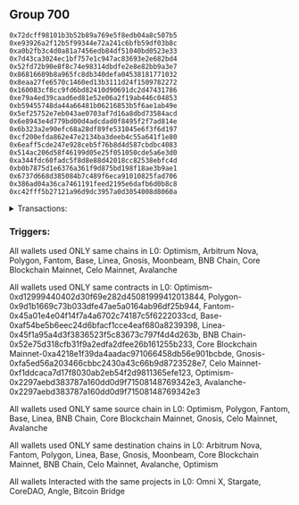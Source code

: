 ## Group 700

```0xa7640e316957f59262d56bde30152332530a0f35
0x72dcff98101b3b52b89a769e5f8edb04a8c507b5
0xe93926a2f12b5f99344e72a241c6bfb59df03b8c
0xa0b2fb3c4d0a81a7456edb84df51040bd0523e33
0x7d43ca3024ec1bf757e1c947ac83693e2e682bd4
0x52fd72b90e8f8c74e98314dbdfe2e8e82bb9a3e7
0x86816609b8a965fc8db340defa04538181771032
0x8eaa27fe6570c1460ed13b3111d24f1509782272
0x160083cf8cc9fd6bd82410d90691dc2d47431786
0xe79a4ed39caad6ed81e52e06a2f19ab446c04853
0xb59455748da44a66481b06216853b5f6ae1ab49e
0x5ef25752e7eb043ae0703af7d16a8dbd73584acd
0x6e8943e4d779bd00d4adcdad0f8495f2f7ad814e
0x6b323a2e90efc68a28df89fe531045e6f3f6d197
0xcf200efda862e47e2134ba3deeb4c55a641f1e80
0x6eaff5cde247e928ceb5f76b8d4d587cbdbc4083
0x514ac206d58f46199d05e25f051050cde5a6e3d0
0xa344fdc60fadc5f8d8e88d42018cc82538ebfc4d
0xb0b7875d1e6376a361f9d875bd198f18ae3b9ae1
0x6737d668d385084b7c489f6eca91010825fad706
0x386ad04a36ca7461191feed2195e6dafb6d0b8c8
0xc42fff5b27121a96d9dc3957a0d3054008d8060a
```
<details>
<summary>Transactions:</summary>

Hashes: 

Wallet: 0xa7640e316957f59262d56bde30152332530a0f35

       Hash: 0xbade8536ddfb8b2ae63f7603fd0668fcc0246b0a547a77c499f6bb511f647b0e
         - source chain: Optimism
         - destination chain: Arbitrum Nova
         - project: Omni X
         - contract: 0xd12999440402d30f69e282d45081999412013844
       Hash: 0x0120b7a554de48de8cb976e94c697883566435b323a340242152c5b088f9ca04
         - source chain: Polygon
         - destination chain: Fantom
         - project: Stargate
         - contract: 0x9d1b1669c73b033dfe47ae5a0164ab96df25b944
         - value USD: 1045.053039407
       Hash: 0x44994b0c7665107812b75b45eeb4f9b604755e07f23092f944396b4c1efea025
         - source chain: Fantom
         - destination chain: Polygon
         - project: Stargate
         - contract: 0x45a01e4e04f14f7a4a6702c74187c5f6222033cd
         - value USD: 1044.635180807
       Hash: 0xa1c61e2437120beebc563b094519856003948fc6223e75f0a094043e3bf7003f
         - source chain: Base
         - destination chain: Linea
         - project: Stargate
         - contract: 0xaf54be5b6eec24d6bfacf1cce4eaf680a8239398
         - value USD: 1189.835453152
       Hash: 0xc4a9116fa54186731a96b997064960d1e5f1705fc133400b04b975347e6d61b1
         - source chain: Linea
         - destination chain: Base
         - project: Stargate
         - contract: 0x45f1a95a4d3f3836523f5c83673c797f4d4d263b
         - value USD: 1187.862260029
       Hash: 0x4b9e1ec92716f9ccf2ab436e65ab375ccdcdecc996c5a2209e9df63135957481
         - source chain: Optimism
         - destination chain: Gnosis
         - project: Omni X
         - contract: 0xd12999440402d30f69e282d45081999412013844
       Hash: 0x0747dc3a4e4636029668382b5c6e6c2ca4cd2d64e31a5d4fd0d1a155c7aef138
         - source chain: Optimism
         - destination chain: Moonbeam
         - project: Omni X
         - contract: 0xd12999440402d30f69e282d45081999412013844
       Hash: 0xb95ed8cfaa95405402f90bb9a1ba7ce9840af3887952ae7b443d44ffa12a88c1
         - source chain: Optimism
         - destination chain: Arbitrum Nova
         - project: Omni X
         - contract: 0xd12999440402d30f69e282d45081999412013844
       Hash: 0x4e9faa87b7ecc9bd4039cb911ec56f2fd2870d0b5fb8614cd49543f40d849e9c
         - source chain: BNB Chain
         - destination chain: Core Blockchain Mainnet
         - project: CoreDAO
         - contract: 0x52e75d318cfb31f9a2edfa2dfee26b161255b233
       Hash: 0xc461b416355d9ddf642fe77b463e78d7d2f926b924abbe4c8cfb86fea5411c51
         - source chain: Core Blockchain Mainnet
         - destination chain: BNB Chain
         - project: CoreDAO
         - contract: 0xa4218e1f39da4aadac971066458db56e901bcbde
       Hash: 0x66818e8c80322b971c836141522996ae38717ddfbddbe4021ec2ebf2ae267c50
         - source chain: Gnosis
         - destination chain: Celo Mainnet
         - project: Angle
         - contract: 0xfa5ed56a203466cbbc2430a43c66b9d8723528e7
       Hash: 0xf24cf5b753cffc2be125df55bd2723616d41cf9640d567ae005249f315e42cbf
         - source chain: Celo Mainnet
         - destination chain: Gnosis
         - project: Angle
         - contract: 0xf1ddcaca7d17f8030ab2eb54f2d9811365efe123
       Hash: 0x123b3398c4ce4af8c7a552ebe869cd04fb484809f75842251fcafb790548f640
         - source chain: Optimism
         - destination chain: Avalanche
         - project: Bitcoin Bridge
         - contract: 0x2297aebd383787a160dd0d9f71508148769342e3
       Hash: 0xea55af355c82719e221458a5b46a8d1287d2dc58d633d91cb52deae1f7b93113
         - source chain: Avalanche
         - destination chain: Optimism
         - project: Bitcoin Bridge
         - contract: 0x2297aebd383787a160dd0d9f71508148769342e3
Wallet: 0x72dcff98101b3b52b89a769e5f8edb04a8c507b5

       Hash:0xce3f1c58c78822b7e6d0a5bb35734abc35622e3284e9bfd98021c4a6d89cc9fd
         - source chain: Optimism
         - destination chain: Arbitrum Nova
         - project: Omni X
         - contract: 0xd12999440402d30f69e282d45081999412013844
       Hash:0xa16ce30e42ae999efa769f4e2c7cef198059739ab8c5db5129ba0cc54ffeafec
         - source chain: Polygon
         - destination chain: Fantom
         - project: Stargate
         - contract: 0x9d1b1669c73b033dfe47ae5a0164ab96df25b944
         - value USD: 1047.921034525
       Hash:0xcd4dafc449479053118df31a709c4d7758f7e9e2a73f53b3ab9ec5a4cc5d6e60
         - source chain: Fantom
         - destination chain: Polygon
         - project: Stargate
         - contract: 0x45a01e4e04f14f7a4a6702c74187c5f6222033cd
         - value USD: 1047.503455925
       Hash:0x96b0498366a143b6dcbe2f1d4907ce580471d0dd604064504016d492bb7c782a
         - source chain: Base
         - destination chain: Linea
         - project: Stargate
         - contract: 0xaf54be5b6eec24d6bfacf1cce4eaf680a8239398
         - value USD: 1185.560201386
       Hash:0x1a67eb06c068f879fc8a5d24cee69a7f7554b2a72570acbd3c2d41056e566726
         - source chain: Linea
         - destination chain: Base
         - project: Stargate
         - contract: 0x45f1a95a4d3f3836523f5c83673c797f4d4d263b
         - value USD: 1182.271546181
       Hash:0xf84d632413e09529464743a1fd2f0fefa619bce7df3c57cd1bbf3aa3fa41439a
         - source chain: Optimism
         - destination chain: Gnosis
         - project: Omni X
         - contract: 0xd12999440402d30f69e282d45081999412013844
       Hash:0x7c26ccc9f6ee0e8926cbad8092f8e98f1e2c227fab6150a9af602baf15959aa2
         - source chain: Optimism
         - destination chain: Moonbeam
         - project: Omni X
         - contract: 0xd12999440402d30f69e282d45081999412013844
       Hash:0x36f71509e29ed7459d0601993395ceaf6f6e32e5cffa18e6516aa874fe1feeb2
         - source chain: Optimism
         - destination chain: Arbitrum Nova
         - project: Omni X
         - contract: 0xd12999440402d30f69e282d45081999412013844
       Hash:0x0e8af828df51f50f9a372f0f5f4a5fb3eefc421b877b7be38ce929b02db54b2a
         - source chain: BNB Chain
         - destination chain: Core Blockchain Mainnet
         - project: CoreDAO
         - contract: 0x52e75d318cfb31f9a2edfa2dfee26b161255b233
       Hash:0x15f12f207bee85f3c4499f8888d14996df9f017f6660038f6695ec58558d3291
         - source chain: Core Blockchain Mainnet
         - destination chain: BNB Chain
         - project: CoreDAO
         - contract: 0xa4218e1f39da4aadac971066458db56e901bcbde
       Hash:0xf4a9f200f214ba46a9999170188668cbcf5be4b3aa59beda1fbc8efb809df8f8
         - source chain: Gnosis
         - destination chain: Celo Mainnet
         - project: Angle
         - contract: 0xfa5ed56a203466cbbc2430a43c66b9d8723528e7
       Hash:0x991d29c1de85ef1eea63f4eaea7f9bc8ae83e205f3134b8d3a1556e71dde80df
         - source chain: Celo Mainnet
         - destination chain: Gnosis
         - project: Angle
         - contract: 0xf1ddcaca7d17f8030ab2eb54f2d9811365efe123
       Hash:0x33914f145d44b280df07227d1b0b228b71e54980c9d7883e7f60d23785470dc5
         - source chain: Avalanche
         - destination chain: Optimism
         - project: Bitcoin Bridge
         - contract: 0x2297aebd383787a160dd0d9f71508148769342e3
       Hash:0x8977c45c681a78762f202db627dcd568a0c96bc623920ab390dbe03340e3f2fb
         - source chain: Optimism
         - destination chain: Avalanche
         - project: Bitcoin Bridge
         - contract: 0x2297aebd383787a160dd0d9f71508148769342e3
Wallet: 0xe93926a2f12b5f99344e72a241c6bfb59df03b8c

       Hash:0x310a891351c67afbddf804f263d8951f8a3c2ca183ad8016f49a80588c96dd24
         - source chain: Optimism
         - destination chain: Arbitrum Nova
         - project: Omni X
         - contract: 0xd12999440402d30f69e282d45081999412013844
       Hash:0xa134498b0edbf829573891dca8b56f73ab7d64df7ee908f665d4b2975b441b79
         - source chain: Polygon
         - destination chain: Fantom
         - project: Stargate
         - contract: 0x9d1b1669c73b033dfe47ae5a0164ab96df25b944
         - value USD: 1042.433519646
       Hash:0x81c92ffed67252eb101445417af0ad379152c4731fd7ab31c32f783d0454a3c7
         - source chain: Fantom
         - destination chain: Polygon
         - project: Stargate
         - contract: 0x45a01e4e04f14f7a4a6702c74187c5f6222033cd
         - value USD: 1041.39108715
       Hash:0xc1f8f0aee3170683253916b94efbbe3e0de10bbce3d5f6a4699cca77ed12ad43
         - source chain: Base
         - destination chain: Linea
         - project: Stargate
         - contract: 0xaf54be5b6eec24d6bfacf1cce4eaf680a8239398
         - value USD: 1183.915873783
       Hash:0x6b280c8cabdaca8bb234e5d632b6bc14330c12dd8aeed8393d2e58208f3818be
         - source chain: Linea
         - destination chain: Base
         - project: Stargate
         - contract: 0x45f1a95a4d3f3836523f5c83673c797f4d4d263b
         - value USD: 1180.627218578
       Hash:0x9f0a10998cd8575880f6812d848e21d58dc95a95e005a4df1a881d4478b538d1
         - source chain: Optimism
         - destination chain: Gnosis
         - project: Omni X
         - contract: 0xd12999440402d30f69e282d45081999412013844
       Hash:0xd26f3dba0170c84d21eefb02a75c0144ceaa864afdc9f5421957120a9319d40a
         - source chain: Optimism
         - destination chain: Moonbeam
         - project: Omni X
         - contract: 0xd12999440402d30f69e282d45081999412013844
       Hash:0x9e2b2d79ceeed45b63e852a4c84da305efd09c1e5c3510768a57eed2cc147f17
         - source chain: Optimism
         - destination chain: Arbitrum Nova
         - project: Omni X
         - contract: 0xd12999440402d30f69e282d45081999412013844
       Hash:0xc31bf11a01bef0a99a1d32fca6d5a315b74b7efd68db9b546ca814e251d9c304
         - source chain: BNB Chain
         - destination chain: Core Blockchain Mainnet
         - project: CoreDAO
         - contract: 0x52e75d318cfb31f9a2edfa2dfee26b161255b233
       Hash:0x312555180a4d30f88de4dfd278dca0f9e889a3b116cefd18f97dc59018a673de
         - source chain: Core Blockchain Mainnet
         - destination chain: BNB Chain
         - project: CoreDAO
         - contract: 0xa4218e1f39da4aadac971066458db56e901bcbde
       Hash:0xb32a43c359d121aa841d543f7f1517fe86c645ed6be232bdc46b63e030f40f41
         - source chain: Gnosis
         - destination chain: Celo Mainnet
         - project: Angle
         - contract: 0xfa5ed56a203466cbbc2430a43c66b9d8723528e7
       Hash:0xd8dc95a41fc2816e546dfa119fbe72f9d7fc7f790ac3eb3f577f7072833350ea
         - source chain: Celo Mainnet
         - destination chain: Gnosis
         - project: Angle
         - contract: 0xf1ddcaca7d17f8030ab2eb54f2d9811365efe123
       Hash:0xa10765dc7be9d00bca9ef008e63773a86516075060894008e8f6e6f7adb9b41a
         - source chain: Optimism
         - destination chain: Avalanche
         - project: Bitcoin Bridge
         - contract: 0x2297aebd383787a160dd0d9f71508148769342e3
       Hash:0x388099ee4dd3b936bfee592b39ee79f7d3f8bd97fc31a23fdc2b46885ecfaed5
         - source chain: Avalanche
         - destination chain: Optimism
         - project: Bitcoin Bridge
         - contract: 0x2297aebd383787a160dd0d9f71508148769342e3
Wallet: 0xa0b2fb3c4d0a81a7456edb84df51040bd0523e33

       Hash:0x132cc1382567670f6384c9aa4e3f2ba8aa0d50b68e9861f5e4e0cd64fc93a14f
         - source chain: Optimism
         - destination chain: Arbitrum Nova
         - project: Omni X
         - contract: 0xd12999440402d30f69e282d45081999412013844
       Hash:0x2b30c0cfee44fe1fe2c41112ee0768aa93d179df055269dfaf2ef8ce95cedba2
         - source chain: Fantom
         - destination chain: Polygon
         - project: Stargate
         - contract: 0x45a01e4e04f14f7a4a6702c74187c5f6222033cd
         - value USD: 1048.372213173
       Hash:0xb51a08b5d4a11c4b372d086cd7cafdb7f133a073470aeea7949558809b4b3dd6
         - source chain: Polygon
         - destination chain: Fantom
         - project: Stargate
         - contract: 0x9d1b1669c73b033dfe47ae5a0164ab96df25b944
         - value USD: 1047.273530595
       Hash:0xd3fc6d370c46f32921793e00176c4e478ea4542a2fbb80d013641bc25984dd85
         - source chain: Fantom
         - destination chain: Polygon
         - project: Stargate
         - contract: 0x45a01e4e04f14f7a4a6702c74187c5f6222033cd
         - value USD: 1046.226258092
       Hash:0x2468991297fc4567dbf01229d8591fbefbf79f7623690017b2d095324672cc99
         - source chain: Base
         - destination chain: Linea
         - project: Stargate
         - contract: 0xaf54be5b6eec24d6bfacf1cce4eaf680a8239398
         - value USD: 119.846488441
       Hash:0x2987754fa81f7d3d0a2c13ac4f5a009204f8e2ba37641c575c010114493b315f
         - source chain: Base
         - destination chain: Linea
         - project: Stargate
         - contract: 0xaf54be5b6eec24d6bfacf1cce4eaf680a8239398
         - value USD: 1075.55468478
       Hash:0xaaf60cba8599e874aa6fe53c359b2a8d40a11f1926fa0a481a4df3d926c387f7
         - source chain: Linea
         - destination chain: Base
         - project: Stargate
         - contract: 0x45f1a95a4d3f3836523f5c83673c797f4d4d263b
         - value USD: 1192.137511795
       Hash:0xe496e503028d0733da1aa2995cdc58535ef5528b01df85ddab02b6f86c02b79c
         - source chain: Optimism
         - destination chain: Gnosis
         - project: Omni X
         - contract: 0xd12999440402d30f69e282d45081999412013844
       Hash:0x2f3c8e4a0edd19bd7c0b7f9362cee0b6844798bee63fbcc22fe719c7a6eb6275
         - source chain: Optimism
         - destination chain: Moonbeam
         - project: Omni X
         - contract: 0xd12999440402d30f69e282d45081999412013844
       Hash:0x7a927144862b7e6dc08ceda80cc45f91f086bb478e3df341bb7b663ab952b856
         - source chain: Optimism
         - destination chain: Arbitrum Nova
         - project: Omni X
         - contract: 0xd12999440402d30f69e282d45081999412013844
       Hash:0xd38b13af9be168b676c96d16d8c4b7d020c22f032a4f9b550202d7ac88b0495f
         - source chain: BNB Chain
         - destination chain: Core Blockchain Mainnet
         - project: CoreDAO
         - contract: 0x52e75d318cfb31f9a2edfa2dfee26b161255b233
       Hash:0x3aa914cf9d9693950d18c63d97c6cff2aea2f559f2df3363d24adc3323d89d31
         - source chain: Core Blockchain Mainnet
         - destination chain: BNB Chain
         - project: CoreDAO
         - contract: 0xa4218e1f39da4aadac971066458db56e901bcbde
       Hash:0x7e2ddaf80e4df9ce730794264030255c6ec736cd717e541d36f4759554becc82
         - source chain: Gnosis
         - destination chain: Celo Mainnet
         - project: Angle
         - contract: 0xfa5ed56a203466cbbc2430a43c66b9d8723528e7
       Hash:0x7b208e72ee7eb2a45811fc383e7e378f9b054c3e48e8fca63208295f436437eb
         - source chain: Celo Mainnet
         - destination chain: Gnosis
         - project: Angle
         - contract: 0xf1ddcaca7d17f8030ab2eb54f2d9811365efe123
       Hash:0x1ee9a8aa6bd6eac3b35f7c840c32562295dff8dc9d15c177831bce962e9ed016
         - source chain: Optimism
         - destination chain: Avalanche
         - project: Bitcoin Bridge
         - contract: 0x2297aebd383787a160dd0d9f71508148769342e3
       Hash:0x2c13f65693d7aca26ef82d0117749b34ca5b3be1cdda17b51bf2a03574684a4f
         - source chain: Avalanche
         - destination chain: Optimism
         - project: Bitcoin Bridge
         - contract: 0x2297aebd383787a160dd0d9f71508148769342e3
Wallet: 0x7d43ca3024ec1bf757e1c947ac83693e2e682bd4

       Hash:0xa00c7a39f0a5f15820a62c6b730c872c98278f637ee776cb497d4303e5ce8893
         - source chain: Optimism
         - destination chain: Arbitrum Nova
         - project: Omni X
         - contract: 0xd12999440402d30f69e282d45081999412013844
       Hash:0x8fe43c05a6bb66324b7f83a219952dd9593b47d22d7f05ca3616d5adfdac485b
         - source chain: Polygon
         - destination chain: Fantom
         - project: Stargate
         - contract: 0x9d1b1669c73b033dfe47ae5a0164ab96df25b944
         - value USD: 1037.340348334
       Hash:0x99ed42191092e1b0f4b0f4e93ae249c31142a26ff99bd32f172c829ee0b43907
         - source chain: Fantom
         - destination chain: Polygon
         - project: Stargate
         - contract: 0x45a01e4e04f14f7a4a6702c74187c5f6222033cd
         - value USD: 1036.303009845
       Hash:0xdcc0cee7eff9061db9b4a61941fc4ba34cf7bd318b1e2e1745d8746229a754b3
         - source chain: Base
         - destination chain: Linea
         - project: Stargate
         - contract: 0xaf54be5b6eec24d6bfacf1cce4eaf680a8239398
         - value USD: 1165.828270156
       Hash:0xb102d8ed0aabc2195c68c6bc5a695a62d59f6f461057f2a135b8b3c00298e5e9
         - source chain: Linea
         - destination chain: Base
         - project: Stargate
         - contract: 0x45f1a95a4d3f3836523f5c83673c797f4d4d263b
         - value USD: 1162.539614951
       Hash:0xd8221054b55d50dbc44462b9573d145463fd59e9ff46582c145075583c899cce
         - source chain: Optimism
         - destination chain: Gnosis
         - project: Omni X
         - contract: 0xd12999440402d30f69e282d45081999412013844
       Hash:0x9f5f4966e1a5e31f9e94ee50c8be42182faaea2a8b4fc266eb6fd6b8847f2d2c
         - source chain: Optimism
         - destination chain: Moonbeam
         - project: Omni X
         - contract: 0xd12999440402d30f69e282d45081999412013844
       Hash:0x5727804b436703053411ab83efe9ac0f9e24c1c45f0f69e301580c342906263a
         - source chain: Optimism
         - destination chain: Arbitrum Nova
         - project: Omni X
         - contract: 0xd12999440402d30f69e282d45081999412013844
       Hash:0x18c66ff8040a138e45de7cae2079e722be68154d7bfef52cefcc8c0168cc8d88
         - source chain: BNB Chain
         - destination chain: Core Blockchain Mainnet
         - project: CoreDAO
         - contract: 0x52e75d318cfb31f9a2edfa2dfee26b161255b233
       Hash:0x03bb0acbc8d3be857959bcda948b660d183db0d3eca4120b55655698a4684ed7
         - source chain: Core Blockchain Mainnet
         - destination chain: BNB Chain
         - project: CoreDAO
         - contract: 0xa4218e1f39da4aadac971066458db56e901bcbde
       Hash:0x445ad42702e862412834e5717e7ed9c50366d32bff9ee6ba64539a462e21cc0d
         - source chain: Gnosis
         - destination chain: Celo Mainnet
         - project: Angle
         - contract: 0xfa5ed56a203466cbbc2430a43c66b9d8723528e7
       Hash:0x16732a2b7d42daf9125710b5cbea638cd3146d07e2e51f0693da8a5da2973ef8
         - source chain: Celo Mainnet
         - destination chain: Gnosis
         - project: Angle
         - contract: 0xf1ddcaca7d17f8030ab2eb54f2d9811365efe123
       Hash:0xa89393e55c8b368faf6a2c81d0b3d9fd0ab8cfe55047782f48bd55739d44cd8b
         - source chain: Optimism
         - destination chain: Avalanche
         - project: Bitcoin Bridge
         - contract: 0x2297aebd383787a160dd0d9f71508148769342e3
       Hash:0x305500511024573b68dfd4fbeb98684359181bb6fb24ed653beb522deaf11723
         - source chain: Avalanche
         - destination chain: Optimism
         - project: Bitcoin Bridge
         - contract: 0x2297aebd383787a160dd0d9f71508148769342e3
Wallet: 0x52fd72b90e8f8c74e98314dbdfe2e8e82bb9a3e7

       Hash:0xb88d019cb0b725f65d3a0a3d6c4d876a5d6be39497b942d88a3f7c56fdd8a6df
         - source chain: Optimism
         - destination chain: Arbitrum Nova
         - project: Omni X
         - contract: 0xd12999440402d30f69e282d45081999412013844
       Hash:0x8de97e548f65bfd8df99d41ccb94493f5454229f8380f27be929c0e1ff0666a6
         - source chain: Polygon
         - destination chain: Fantom
         - project: Stargate
         - contract: 0x9d1b1669c73b033dfe47ae5a0164ab96df25b944
         - value USD: 1037.621253737
       Hash:0x6d770b1de6fdaa093fe7621d99a1578075a9a9be0b6d2e4da431577623486d2e
         - source chain: Fantom
         - destination chain: Polygon
         - project: Stargate
         - contract: 0x45a01e4e04f14f7a4a6702c74187c5f6222033cd
         - value USD: 1036.552506203
       Hash:0x4d191544151ca9b49f5a6f9df12cae62b0622a43fdcdff7db692c68ec884a65e
         - source chain: Base
         - destination chain: Linea
         - project: Stargate
         - contract: 0xaf54be5b6eec24d6bfacf1cce4eaf680a8239398
         - value USD: 1167.472597758
       Hash:0xa4cedcbe23041d46b791854b8f6b4c1de496d0929ada72c3f76af14ec98c0026
         - source chain: Linea
         - destination chain: Base
         - project: Stargate
         - contract: 0x45f1a95a4d3f3836523f5c83673c797f4d4d263b
         - value USD: 1164.183942553
       Hash:0x50c20c8e4bbd92c881e2c8f5bf2abc673d83708ea5bd22011fcdf1e6d461393a
         - source chain: Optimism
         - destination chain: Gnosis
         - project: Omni X
         - contract: 0xd12999440402d30f69e282d45081999412013844
       Hash:0xbedf11adaf4c02dd0ea89314a2dcfe5bac00eaab4f6b11288b0ad14561d85088
         - source chain: Optimism
         - destination chain: Moonbeam
         - project: Omni X
         - contract: 0xd12999440402d30f69e282d45081999412013844
       Hash:0x30f9e1eca507710834fb78e4e95cd2dbfc986ddd91fcf6fcb48846ceccfbb754
         - source chain: Optimism
         - destination chain: Arbitrum Nova
         - project: Omni X
         - contract: 0xd12999440402d30f69e282d45081999412013844
       Hash:0xe9f87e0ce93cc9c5c648905a452f7ca2cf8180bf035bf6007c9880493fce3e5c
         - source chain: BNB Chain
         - destination chain: Core Blockchain Mainnet
         - project: CoreDAO
         - contract: 0x52e75d318cfb31f9a2edfa2dfee26b161255b233
       Hash:0x083d55299f2868c2c3768538dd92d34d0951c0c2333be7d152adc21e0231fcb0
         - source chain: Core Blockchain Mainnet
         - destination chain: BNB Chain
         - project: CoreDAO
         - contract: 0xa4218e1f39da4aadac971066458db56e901bcbde
       Hash:0x89b72257b3d71b6f9149721438e1da63ee5c556cb88f2b03d6e545d7d8fe6fc7
         - source chain: Gnosis
         - destination chain: Celo Mainnet
         - project: Angle
         - contract: 0xfa5ed56a203466cbbc2430a43c66b9d8723528e7
       Hash:0xb6f57d49d11609b5e2bb0b52beb25df940ea388a3c89dae5cbb067722e532ebb
         - source chain: Celo Mainnet
         - destination chain: Gnosis
         - project: Angle
         - contract: 0xf1ddcaca7d17f8030ab2eb54f2d9811365efe123
       Hash:0xe8b932cb8145fa8c8a1b34bd460e4934d8f490250b8bd1f5d4ae5503d2b9d11c
         - source chain: Optimism
         - destination chain: Avalanche
         - project: Bitcoin Bridge
         - contract: 0x2297aebd383787a160dd0d9f71508148769342e3
       Hash:0x39246a85579dd2174ebdc542f9056fac3fc961de5688f1e77c84758e9b17dc74
         - source chain: Avalanche
         - destination chain: Optimism
         - project: Bitcoin Bridge
         - contract: 0x2297aebd383787a160dd0d9f71508148769342e3
Wallet: 0x86816609b8a965fc8db340defa04538181771032

       Hash:0x4582bc29d8340a4bc3c7c25a39302ed4a48a96dad78240d4f965b2d418f4dece
         - source chain: Optimism
         - destination chain: Arbitrum Nova
         - project: Omni X
         - contract: 0xd12999440402d30f69e282d45081999412013844
       Hash:0xb3802422b8cb9d1796cb0363aace2a2c53cc0b0716cf6cfcea61170f207bf69f
         - source chain: Polygon
         - destination chain: Fantom
         - project: Stargate
         - contract: 0x9d1b1669c73b033dfe47ae5a0164ab96df25b944
         - value USD: 1039.863458956
       Hash:0xe208f3956ae79f787d8f52faa5f106a0a5b3df7887026f003c4bf42cfb4f280e
         - source chain: Fantom
         - destination chain: Polygon
         - project: Stargate
         - contract: 0x45a01e4e04f14f7a4a6702c74187c5f6222033cd
         - value USD: 1038.823596463
       Hash:0xa023bd0ed791b778edcfca88f9594b75abf19608f9125b84d7d606e0fc36ead5
         - source chain: Base
         - destination chain: Linea
         - project: Stargate
         - contract: 0xaf54be5b6eec24d6bfacf1cce4eaf680a8239398
         - value USD: 1162.539614951
       Hash:0x6fa3d21bb94c3d92cf7d12f2f35e8faed6bd10bdf097044f986fc2b229313867
         - source chain: Linea
         - destination chain: Base
         - project: Stargate
         - contract: 0x45f1a95a4d3f3836523f5c83673c797f4d4d263b
         - value USD: 1159.250959746
       Hash:0x1d308cf4075de3799165de923115004f4274b03982973c9727685cc1200f14df
         - source chain: Optimism
         - destination chain: Gnosis
         - project: Omni X
         - contract: 0xd12999440402d30f69e282d45081999412013844
       Hash:0xf58135ec279fc596267e60ac8f41698ecb334b911c82aa3b40a3ce5c1dd56334
         - source chain: Optimism
         - destination chain: Moonbeam
         - project: Omni X
         - contract: 0xd12999440402d30f69e282d45081999412013844
       Hash:0x906860f11ed15657c59d2b9c4e5baec40baa3646a2f7bdf2be15dec2568dd5ab
         - source chain: Optimism
         - destination chain: Arbitrum Nova
         - project: Omni X
         - contract: 0xd12999440402d30f69e282d45081999412013844
       Hash:0x8856c4028b4f203ac9737d9199ad5e49ba061ccebaacc2950b0332e3d07d0763
         - source chain: BNB Chain
         - destination chain: Core Blockchain Mainnet
         - project: CoreDAO
         - contract: 0x52e75d318cfb31f9a2edfa2dfee26b161255b233
       Hash:0x8f7c3bc30af7a125a0a5b86ec0a469d082bfdafa91dc280ca15313b440aa5275
         - source chain: Core Blockchain Mainnet
         - destination chain: BNB Chain
         - project: CoreDAO
         - contract: 0xa4218e1f39da4aadac971066458db56e901bcbde
       Hash:0x507257a42f537ff7630d906d89c9fdd6022a793ccd3bab8ac502e60852b6ca57
         - source chain: Gnosis
         - destination chain: Celo Mainnet
         - project: Angle
         - contract: 0xfa5ed56a203466cbbc2430a43c66b9d8723528e7
       Hash:0xa5a961299236e5287b611c383e4306c2ad5fb9ec8400781e001df3f114591db2
         - source chain: Celo Mainnet
         - destination chain: Gnosis
         - project: Angle
         - contract: 0xf1ddcaca7d17f8030ab2eb54f2d9811365efe123
       Hash:0x2151447e423f72b7adb102951b1e939febbc6ef8bd0fd71cba1e67a89dab29e8
         - source chain: Avalanche
         - destination chain: Optimism
         - project: Bitcoin Bridge
         - contract: 0x2297aebd383787a160dd0d9f71508148769342e3
       Hash:0x4dc8f02af48e2bf0e8119a04ae25b9cd7a497c1fa749abaf23d542b1beb4ada2
         - source chain: Optimism
         - destination chain: Avalanche
         - project: Bitcoin Bridge
         - contract: 0x2297aebd383787a160dd0d9f71508148769342e3
Wallet: 0x8eaa27fe6570c1460ed13b3111d24f1509782272

       Hash:0xfec1c5498315d8becdd376c3c785797c45a5cc56e671aa8d23e7c9c841ac80c4
         - source chain: Optimism
         - destination chain: Arbitrum Nova
         - project: Omni X
         - contract: 0xd12999440402d30f69e282d45081999412013844
       Hash:0xe40c09e82eb3a40a40490a4b7928df2a805d46141bbe9115f150f01284bd85d0
         - source chain: Polygon
         - destination chain: Fantom
         - project: Stargate
         - contract: 0x9d1b1669c73b033dfe47ae5a0164ab96df25b944
         - value USD: 1037.784773972
       Hash:0xe3befa09f3b7ba5e2272fa2a25411a189d561e80050cc25bb665c01f66137b16
         - source chain: Fantom
         - destination chain: Polygon
         - project: Stargate
         - contract: 0x45a01e4e04f14f7a4a6702c74187c5f6222033cd
         - value USD: 1036.746990482
       Hash:0xc911ddbce4f85810802d8a4dde65874888e61ce9eafd315b8c64aa422e9230a6
         - source chain: Base
         - destination chain: Linea
         - project: Stargate
         - contract: 0xaf54be5b6eec24d6bfacf1cce4eaf680a8239398
         - value USD: 1162.539614951
       Hash:0xabd4a04860c1e6a83d863b1d8f20f7c4090f61ac9872f3bf117b287db2b321f5
         - source chain: Linea
         - destination chain: Base
         - project: Stargate
         - contract: 0x45f1a95a4d3f3836523f5c83673c797f4d4d263b
         - value USD: 1159.250959746
       Hash:0x54e3d2c5e60eef7916542286ba7798e991da1017d68f01a81864bd1f939da30e
         - source chain: Optimism
         - destination chain: Gnosis
         - project: Omni X
         - contract: 0xd12999440402d30f69e282d45081999412013844
       Hash:0x0a2892fc6637b6a4dec55b9a8492284c594205d5e91a368eec81655c3fe7c10a
         - source chain: Optimism
         - destination chain: Moonbeam
         - project: Omni X
         - contract: 0xd12999440402d30f69e282d45081999412013844
       Hash:0x9459ec3106f1fd0c4f6515831fbeb1a735c25d30762c68a0f99b6ced9255dbc1
         - source chain: Optimism
         - destination chain: Arbitrum Nova
         - project: Omni X
         - contract: 0xd12999440402d30f69e282d45081999412013844
       Hash:0x12faf80f9d1ca12838be918b6cd8b20a76400ca48958578f9abeaba8c363e0b2
         - source chain: BNB Chain
         - destination chain: Core Blockchain Mainnet
         - project: CoreDAO
         - contract: 0x52e75d318cfb31f9a2edfa2dfee26b161255b233
       Hash:0x9c7d77d8024a3abd114fda4d14d29c3ef584e08752144f26cdcd86a5ce6261ab
         - source chain: Core Blockchain Mainnet
         - destination chain: BNB Chain
         - project: CoreDAO
         - contract: 0xa4218e1f39da4aadac971066458db56e901bcbde
       Hash:0xa415b071ce1e387237802ecb0ff7a7e8b16ac5e8895507771cccd9c3b78e59c2
         - source chain: Gnosis
         - destination chain: Celo Mainnet
         - project: Angle
         - contract: 0xfa5ed56a203466cbbc2430a43c66b9d8723528e7
       Hash:0xe06cccb610d326defc72a4623b187cd34e1ae9a09d7e304be2ffece5bb808ced
         - source chain: Celo Mainnet
         - destination chain: Gnosis
         - project: Angle
         - contract: 0xf1ddcaca7d17f8030ab2eb54f2d9811365efe123
       Hash:0x44035c3c2615eb30e4a0d0fdad4efdd6cca98daec2eac3099c0ad34c43368040
         - source chain: Avalanche
         - destination chain: Optimism
         - project: Bitcoin Bridge
         - contract: 0x2297aebd383787a160dd0d9f71508148769342e3
       Hash:0x426ec8563c69af7d72ec3754ae071b6315727573e2dc762b2553b3dc6553e5f5
         - source chain: Optimism
         - destination chain: Avalanche
         - project: Bitcoin Bridge
         - contract: 0x2297aebd383787a160dd0d9f71508148769342e3
Wallet: 0x160083cf8cc9fd6bd82410d90691dc2d47431786

       Hash:0xadf52505c628c59efff13d32e8b83531347f286009dffbf7b32821fbbb55b9da
         - source chain: Optimism
         - destination chain: Arbitrum Nova
         - project: Omni X
         - contract: 0xd12999440402d30f69e282d45081999412013844
       Hash:0x153536f9b88de3c07e6c7aeb95b0658ede44ed940c59465e50e088b9bce9d693
         - source chain: Polygon
         - destination chain: Fantom
         - project: Stargate
         - contract: 0x9d1b1669c73b033dfe47ae5a0164ab96df25b944
         - value USD: 1035.46371764
       Hash:0x638965a57f233af723a7ca9783f19c1625d5952645b0ccc5b590e5dcb4bf3af6
         - source chain: Fantom
         - destination chain: Polygon
         - project: Stargate
         - contract: 0x45a01e4e04f14f7a4a6702c74187c5f6222033cd
         - value USD: 1034.397191108
       Hash:0xcba1e4a595b8921dd395a94afbb8e1d6d56c13f7e86c9536eeeab1d8202cbe4d
         - source chain: Base
         - destination chain: Linea
         - project: Stargate
         - contract: 0xaf54be5b6eec24d6bfacf1cce4eaf680a8239398
         - value USD: 1157.113333863
       Hash:0x63559d5db2fa7cdd10ad5becc7a7a2919f3358f181acf04e18bcbc13f0cc389f
         - source chain: Linea
         - destination chain: Base
         - project: Stargate
         - contract: 0x45f1a95a4d3f3836523f5c83673c797f4d4d263b
         - value USD: 1155.14014074
       Hash:0xbdf619f760eb46c1c3f0d2503672ab7ce9728955266429eadf1ed4924564ed1e
         - source chain: Optimism
         - destination chain: Gnosis
         - project: Omni X
         - contract: 0xd12999440402d30f69e282d45081999412013844
       Hash:0x90145f8ee117ed758a82242864c984cae8c479e618a48bdf26426703ba1c53b2
         - source chain: Optimism
         - destination chain: Moonbeam
         - project: Omni X
         - contract: 0xd12999440402d30f69e282d45081999412013844
       Hash:0xaa17cf89d6793a2a2c546e0ce068d9a2b7e1e75a03f031161dcf517b176f81cc
         - source chain: Optimism
         - destination chain: Arbitrum Nova
         - project: Omni X
         - contract: 0xd12999440402d30f69e282d45081999412013844
       Hash:0x1fd5d483f5dd1ea50663b0a1277ea51812f2707b8bdfa4a9c1ac7220b0416816
         - source chain: BNB Chain
         - destination chain: Core Blockchain Mainnet
         - project: CoreDAO
         - contract: 0x52e75d318cfb31f9a2edfa2dfee26b161255b233
       Hash:0xc572629e6d7e1ce2f5b61dbd2a69db8f1f8fb9fd3e04c62cfff496094d8be67f
         - source chain: Core Blockchain Mainnet
         - destination chain: BNB Chain
         - project: CoreDAO
         - contract: 0xa4218e1f39da4aadac971066458db56e901bcbde
       Hash:0xd38bfbaf483875b8a7044e4d8deb8247918146a4cc3eb53bbe67dcbbcdbd9da1
         - source chain: Gnosis
         - destination chain: Celo Mainnet
         - project: Angle
         - contract: 0xfa5ed56a203466cbbc2430a43c66b9d8723528e7
       Hash:0x98a90222dc775eefc4ff740c497b2c83769d8238f3e75245e6bbe779711e4c64
         - source chain: Celo Mainnet
         - destination chain: Gnosis
         - project: Angle
         - contract: 0xf1ddcaca7d17f8030ab2eb54f2d9811365efe123
       Hash:0xa4e39fc34bc91d9477ffece27da9c7302b1a6d451f39ba4a213cbc66e8350b6f
         - source chain: Optimism
         - destination chain: Avalanche
         - project: Bitcoin Bridge
         - contract: 0x2297aebd383787a160dd0d9f71508148769342e3
       Hash:0x3a417a46a90d9f12ef50f0755df6c0f56c59bde1d6b010b44c29579817f85be7
         - source chain: Avalanche
         - destination chain: Optimism
         - project: Bitcoin Bridge
         - contract: 0x2297aebd383787a160dd0d9f71508148769342e3
Wallet: 0xe79a4ed39caad6ed81e52e06a2f19ab446c04853

       Hash:0xe28747c6e86c58d693081e2844053ffd3d391489468724561fc89d1e9b896451
         - source chain: Optimism
         - destination chain: Arbitrum Nova
         - project: Omni X
         - contract: 0xd12999440402d30f69e282d45081999412013844
       Hash:0x79df24b848ff1c86e6ccf16c6c272788ebf06403c4c52acd975b0b38f7dfccc8
         - source chain: Polygon
         - destination chain: Fantom
         - project: Stargate
         - contract: 0x9d1b1669c73b033dfe47ae5a0164ab96df25b944
         - value USD: 1030.876494054
       Hash:0xe319142969cdef4369eb09529806a3f0381420059d2fbc241e23511f07a378f1
         - source chain: Fantom
         - destination chain: Polygon
         - project: Stargate
         - contract: 0x45a01e4e04f14f7a4a6702c74187c5f6222033cd
         - value USD: 1029.814692529
       Hash:0x2585fc76f3a44b7ac6a6e95c19e969a2831e69625a44264690d4a2fee3e97208
         - source chain: Base
         - destination chain: Linea
         - project: Stargate
         - contract: 0xaf54be5b6eec24d6bfacf1cce4eaf680a8239398
         - value USD: 1155.962304541
       Hash:0x124d4d0250df3acfa8c43bec36592dc3fcf881b6c1047dc3d74f96020f3a21b0
         - source chain: Linea
         - destination chain: Base
         - project: Stargate
         - contract: 0x45f1a95a4d3f3836523f5c83673c797f4d4d263b
         - value USD: 1152.673649336
       Hash:0xba8ec067cb49110197f173016ca8d0d31e039143a05024da5dc0b9d69b2182d2
         - source chain: Optimism
         - destination chain: Moonbeam
         - project: Omni X
         - contract: 0xd12999440402d30f69e282d45081999412013844
       Hash:0xbd2fd3d78492bf551b179d4f728ad4fcdf485f751ee076ab5a3601d43113960d
         - source chain: Optimism
         - destination chain: Gnosis
         - project: Omni X
         - contract: 0xd12999440402d30f69e282d45081999412013844
       Hash:0x8d1f7bf8e740572c54dcd09dc874fd42ad0c01321cbced8a5ff7f3c2fdb5676c
         - source chain: Optimism
         - destination chain: Arbitrum Nova
         - project: Omni X
         - contract: 0xd12999440402d30f69e282d45081999412013844
       Hash:0xdff5aa7085adc76fe9009e91c760aa2382a5e20bd4c191d9cda9bdd036506983
         - source chain: BNB Chain
         - destination chain: Core Blockchain Mainnet
         - project: CoreDAO
         - contract: 0x52e75d318cfb31f9a2edfa2dfee26b161255b233
       Hash:0xd19d25b8654242bc552325ee0356086276ebdd2c4b872c86df526b4664d8bac1
         - source chain: Core Blockchain Mainnet
         - destination chain: BNB Chain
         - project: CoreDAO
         - contract: 0xa4218e1f39da4aadac971066458db56e901bcbde
       Hash:0x47d756f8b1d1f789e685c7115baa82b805a116b7dabeed0c36ecb2a387b6f6f9
         - source chain: Gnosis
         - destination chain: Celo Mainnet
         - project: Angle
         - contract: 0xfa5ed56a203466cbbc2430a43c66b9d8723528e7
       Hash:0x1b3f3992aafb9c9e2ba41dc3fa91a2c79a0b9b40bb1ba7af705875067ef657fc
         - source chain: Celo Mainnet
         - destination chain: Gnosis
         - project: Angle
         - contract: 0xf1ddcaca7d17f8030ab2eb54f2d9811365efe123
       Hash:0x1169510c0b3904068e032280d547be940422685e474972cb1fafcbeedc11cb40
         - source chain: Optimism
         - destination chain: Avalanche
         - project: Bitcoin Bridge
         - contract: 0x2297aebd383787a160dd0d9f71508148769342e3
       Hash:0x2fcdbfaacb4fb2b65d499cd225a3a7e73f2aa36a3bac548b614b8670f6d5181d
         - source chain: Avalanche
         - destination chain: Optimism
         - project: Bitcoin Bridge
         - contract: 0x2297aebd383787a160dd0d9f71508148769342e3
Wallet: 0xb59455748da44a66481b06216853b5f6ae1ab49e

       Hash:0x3b1bccd31765e884899d71c5af5582fe1cfca08709ce85c2501e5437ed5e5829
         - source chain: Optimism
         - destination chain: Arbitrum Nova
         - project: Omni X
         - contract: 0xd12999440402d30f69e282d45081999412013844
       Hash:0xc45f60c6eacbfcfd73d257a1727667d7ad324f7780d5e32017c3bec8a5d93d56
         - source chain: Polygon
         - destination chain: Fantom
         - project: Stargate
         - contract: 0x9d1b1669c73b033dfe47ae5a0164ab96df25b944
         - value USD: 1031.76556633
       Hash:0xeaec199ff4a226be7e03a20884c52ba041bdf2f7e920d89d60f8daccf230757c
         - source chain: Fantom
         - destination chain: Polygon
         - project: Stargate
         - contract: 0x45a01e4e04f14f7a4a6702c74187c5f6222033cd
         - value USD: 1030.702849804
       Hash:0xb257ab6b453868f9ec0fd8f8d8d493d643362c1e1cd7c40d859ee06c3bee8f0f
         - source chain: Base
         - destination chain: Linea
         - project: Stargate
         - contract: 0xaf54be5b6eec24d6bfacf1cce4eaf680a8239398
         - value USD: 1154.317976938
       Hash:0x0ce2d96cf184cd0e163ac828765ab286959fa079e5e725fc60fcecc2c55d0f6c
         - source chain: Linea
         - destination chain: Base
         - project: Stargate
         - contract: 0x45f1a95a4d3f3836523f5c83673c797f4d4d263b
         - value USD: 1151.029321734
       Hash:0x43460aeb19cf8cf8d281127334da0c73414a90d55bace69be7d1973e26651ea2
         - source chain: Optimism
         - destination chain: Gnosis
         - project: Omni X
         - contract: 0xd12999440402d30f69e282d45081999412013844
       Hash:0xb099ca0f65cf8103fda52143978c4f62b3899a88739faf3fbc1ce78f92e78397
         - source chain: Optimism
         - destination chain: Moonbeam
         - project: Omni X
         - contract: 0xd12999440402d30f69e282d45081999412013844
       Hash:0x641dee33e6052cf7319b7b83fcc9aa5abb610580a7272c3ccfbca899185f9504
         - source chain: Optimism
         - destination chain: Arbitrum Nova
         - project: Omni X
         - contract: 0xd12999440402d30f69e282d45081999412013844
       Hash:0x241c76d5f9f90b2482598930e5d90a4acd6795a8011bc7402cfe46092392d191
         - source chain: BNB Chain
         - destination chain: Core Blockchain Mainnet
         - project: CoreDAO
         - contract: 0x52e75d318cfb31f9a2edfa2dfee26b161255b233
       Hash:0xd59652cf3f80a871de5cb11779cb66c20fd70e3ba31e26283a3f0758247d8207
         - source chain: Core Blockchain Mainnet
         - destination chain: BNB Chain
         - project: CoreDAO
         - contract: 0xa4218e1f39da4aadac971066458db56e901bcbde
       Hash:0xf53565cb508937d75bcba6a1029bd79b2d7abbc9f1852e610a999512a4cf42df
         - source chain: Gnosis
         - destination chain: Celo Mainnet
         - project: Angle
         - contract: 0xfa5ed56a203466cbbc2430a43c66b9d8723528e7
       Hash:0x99fd21ba278535c2fe59126862fae3f658fa3b1f71374881ae520f4dd63ae95e
         - source chain: Celo Mainnet
         - destination chain: Gnosis
         - project: Angle
         - contract: 0xf1ddcaca7d17f8030ab2eb54f2d9811365efe123
       Hash:0x637889cf56deff31605832a84b3e681fae1f873c3ea3ec74fc1bb9e17cafdd6e
         - source chain: Avalanche
         - destination chain: Optimism
         - project: Bitcoin Bridge
         - contract: 0x2297aebd383787a160dd0d9f71508148769342e3
       Hash:0x254df8a216614b4a572318ae7fee810d1f1766c20690a57be861b41262675828
         - source chain: Optimism
         - destination chain: Avalanche
         - project: Bitcoin Bridge
         - contract: 0x2297aebd383787a160dd0d9f71508148769342e3
Wallet: 0x5ef25752e7eb043ae0703af7d16a8dbd73584acd

       Hash:0x09a3289bc911a2ff493931132cf89280ebb8e8bf263b84fd523975a59c3fa95b
         - source chain: Optimism
         - destination chain: Arbitrum Nova
         - project: Omni X
         - contract: 0xd12999440402d30f69e282d45081999412013844
       Hash:0x52d660c4127d17ff1a9cf429c9c472a1f8ca8bce1f8c8560c9b2266466bf1804
         - source chain: Polygon
         - destination chain: Fantom
         - project: Stargate
         - contract: 0x9d1b1669c73b033dfe47ae5a0164ab96df25b944
         - value USD: 1030.221565113
       Hash:0xf63d29e31f64874df68379849a1035e0c184bf6028b824043c5da35035c142c6
         - source chain: Fantom
         - destination chain: Polygon
         - project: Stargate
         - contract: 0x45a01e4e04f14f7a4a6702c74187c5f6222033cd
         - value USD: 1029.191343634
       Hash:0x381d9333227944454f48c676c7c6211dbe3b4d3bb76f01cfd9ba40867b20c084
         - source chain: Base
         - destination chain: Linea
         - project: Stargate
         - contract: 0xaf54be5b6eec24d6bfacf1cce4eaf680a8239398
         - value USD: 1151.029321734
       Hash:0x04eb9831acbd9c0d568062667936f121f18d11490faaf76890d3d7f79f857174
         - source chain: Linea
         - destination chain: Base
         - project: Stargate
         - contract: 0x45f1a95a4d3f3836523f5c83673c797f4d4d263b
         - value USD: 1148.56283033
       Hash:0xf482b0ce70ddf7d97691e8769965bc3402a1067567a2aee98f40d826ddee34a0
         - source chain: Optimism
         - destination chain: Gnosis
         - project: Omni X
         - contract: 0xd12999440402d30f69e282d45081999412013844
       Hash:0x98abbd9ba69b0931fdebeb61b2c603063feb29b41397233c00ce36b44e2eea46
         - source chain: Optimism
         - destination chain: Moonbeam
         - project: Omni X
         - contract: 0xd12999440402d30f69e282d45081999412013844
       Hash:0x7636c807227ea3674850dfe78830dfb5e15dcf720702e33cf03d47bb65f484a0
         - source chain: Optimism
         - destination chain: Arbitrum Nova
         - project: Omni X
         - contract: 0xd12999440402d30f69e282d45081999412013844
       Hash:0x5c0fd64f68df694d89fea503fd2b639376226f051dfa37716d16665ed80724c6
         - source chain: BNB Chain
         - destination chain: Core Blockchain Mainnet
         - project: CoreDAO
         - contract: 0x52e75d318cfb31f9a2edfa2dfee26b161255b233
       Hash:0xa48b70429d585e39b8acfafaa6518977f39113193d2e102f61ab343e80dc344b
         - source chain: Core Blockchain Mainnet
         - destination chain: BNB Chain
         - project: CoreDAO
         - contract: 0xa4218e1f39da4aadac971066458db56e901bcbde
       Hash:0x147a50099173235b3e01e64a4d3e0221bae80f418d0e3ab2f363157b9af6fe19
         - source chain: Gnosis
         - destination chain: Celo Mainnet
         - project: Angle
         - contract: 0xfa5ed56a203466cbbc2430a43c66b9d8723528e7
       Hash:0x586c07c228c11a03a509321787ef6177a767498ba7fe0b6b6751704ee2213440
         - source chain: Celo Mainnet
         - destination chain: Gnosis
         - project: Angle
         - contract: 0xf1ddcaca7d17f8030ab2eb54f2d9811365efe123
       Hash:0xde1076353573ca13f621231cb26cb1ce772cb9cd1c0e06ffd6f00535ad25ef59
         - source chain: Avalanche
         - destination chain: Optimism
         - project: Bitcoin Bridge
         - contract: 0x2297aebd383787a160dd0d9f71508148769342e3
       Hash:0x65c9d4eb37445eff84d1b329e5a6485c4fca6174e21ae9a35d2cb649d8d49273
         - source chain: Optimism
         - destination chain: Avalanche
         - project: Bitcoin Bridge
         - contract: 0x2297aebd383787a160dd0d9f71508148769342e3
Wallet: 0x6e8943e4d779bd00d4adcdad0f8495f2f7ad814e

       Hash:0x828ff9cf24d9fce1f413f200415afc4277d348208227005c971626c9cdc62981
         - source chain: Optimism
         - destination chain: Arbitrum Nova
         - project: Omni X
         - contract: 0xd12999440402d30f69e282d45081999412013844
       Hash:0x39cd54005c79c67461884f027e6ca872107719ada6c076dc81179a344ccd123a
         - source chain: Polygon
         - destination chain: Fantom
         - project: Stargate
         - contract: 0x9d1b1669c73b033dfe47ae5a0164ab96df25b944
         - value USD: 1031.770071337
       Hash:0xdcb6d9ed11a0e52429db672875a5e40c25fb002ffce1d22257e50420abd18a26
         - source chain: Fantom
         - destination chain: Polygon
         - project: Stargate
         - contract: 0x45a01e4e04f14f7a4a6702c74187c5f6222033cd
         - value USD: 1031.045774529
       Hash:0x89a2b44d8af164c551c94d3ade92a1f8fe1fc9e89cde7ab355176b12006eeedd
         - source chain: Base
         - destination chain: Linea
         - project: Stargate
         - contract: 0xaf54be5b6eec24d6bfacf1cce4eaf680a8239398
         - value USD: 1151.029321734
       Hash:0xcccc40f7e85b9f7630986a6474bd0945710172f8341dfc9b83acc0c650b181a4
         - source chain: Linea
         - destination chain: Base
         - project: Stargate
         - contract: 0x45f1a95a4d3f3836523f5c83673c797f4d4d263b
         - value USD: 1148.56283033
       Hash:0xcb2aaf3a1fb8fe61ee1f93583855710c580b72544089ec416e3b9bfa12a83848
         - source chain: Optimism
         - destination chain: Gnosis
         - project: Omni X
         - contract: 0xd12999440402d30f69e282d45081999412013844
       Hash:0x4e770aaebca35ec803ab282ff687957e25944b109a8e96e953f2d247b9db30f9
         - source chain: Optimism
         - destination chain: Moonbeam
         - project: Omni X
         - contract: 0xd12999440402d30f69e282d45081999412013844
       Hash:0x0704d41da28fdd97032fe1494403c8a21c2f09500db0fea49fedb0db59576ca9
         - source chain: Optimism
         - destination chain: Arbitrum Nova
         - project: Omni X
         - contract: 0xd12999440402d30f69e282d45081999412013844
       Hash:0x182fa8507f4271c0bfea1c582c819ef402f1e83e504e9b680a2b908bbba75f8e
         - source chain: BNB Chain
         - destination chain: Core Blockchain Mainnet
         - project: CoreDAO
         - contract: 0x52e75d318cfb31f9a2edfa2dfee26b161255b233
       Hash:0x65cff16a577f0f7c4a56afe13a90805c52cac8cc97b7b0d7bf121d1d44b7aead
         - source chain: Core Blockchain Mainnet
         - destination chain: BNB Chain
         - project: CoreDAO
         - contract: 0xa4218e1f39da4aadac971066458db56e901bcbde
       Hash:0xed82d56e4758c9f8abda5455daa613a711208d8c3c580896f44830c098742925
         - source chain: Gnosis
         - destination chain: Celo Mainnet
         - project: Angle
         - contract: 0xfa5ed56a203466cbbc2430a43c66b9d8723528e7
       Hash:0xb5613f76223a92885276498256ccf19725259565ab544ae5c42e25eada929c4b
         - source chain: Celo Mainnet
         - destination chain: Gnosis
         - project: Angle
         - contract: 0xf1ddcaca7d17f8030ab2eb54f2d9811365efe123
       Hash:0x5b6811af87ce4e8de0109345e6eef2fcafdc19dde33157d18a46757a8070d02d
         - source chain: Optimism
         - destination chain: Avalanche
         - project: Bitcoin Bridge
         - contract: 0x2297aebd383787a160dd0d9f71508148769342e3
       Hash:0x80cfbd110372b2f0f81605863533994677f0b81cb4dc9f7cbe43109fc846c8ad
         - source chain: Avalanche
         - destination chain: Optimism
         - project: Bitcoin Bridge
         - contract: 0x2297aebd383787a160dd0d9f71508148769342e3
Wallet: 0x6b323a2e90efc68a28df89fe531045e6f3f6d197

       Hash:0x6f99fbcdce975a09a215ad54c5c2780ed21e4e39bda422567aa89e845899e7cc
         - source chain: Optimism
         - destination chain: Arbitrum Nova
         - project: Omni X
         - contract: 0xd12999440402d30f69e282d45081999412013844
       Hash:0x5e5c8e5ffb277e98fa48f261f30e12f34fcedc0ffd1ca329f5107721ad1cd4ee
         - source chain: Polygon
         - destination chain: Fantom
         - project: Stargate
         - contract: 0x9d1b1669c73b033dfe47ae5a0164ab96df25b944
         - value USD: 1028.042153984
       Hash:0x2c6752afc2a4cf44527d1abd2d2c68202de06540ba2297d3f8b6a183aa79339d
         - source chain: Fantom
         - destination chain: Polygon
         - project: Stargate
         - contract: 0x45a01e4e04f14f7a4a6702c74187c5f6222033cd
         - value USD: 1026.702768294
       Hash:0xf15dc94cfd40fc79ba41bb94a4e73473fab4316274ba28134f66edfbee265ae4
         - source chain: Base
         - destination chain: Linea
         - project: Stargate
         - contract: 0xaf54be5b6eec24d6bfacf1cce4eaf680a8239398
         - value USD: 1146.918502727
       Hash:0x14563fea4afa139f4cd326b07e01249c4b78f22bf666c6d245436ee86d9f7de5
         - source chain: Linea
         - destination chain: Base
         - project: Stargate
         - contract: 0x45f1a95a4d3f3836523f5c83673c797f4d4d263b
         - value USD: 1144.452011324
       Hash:0xd41b426f453823303e4b599fae17af7723f9200e7a256213524c23ee34c7098e
         - source chain: Optimism
         - destination chain: Gnosis
         - project: Omni X
         - contract: 0xd12999440402d30f69e282d45081999412013844
       Hash:0xbc5de57114879649139b3c2a6ad2029891234933510539577332c35fedc4e0ca
         - source chain: Optimism
         - destination chain: Moonbeam
         - project: Omni X
         - contract: 0xd12999440402d30f69e282d45081999412013844
       Hash:0x1fa06494cc5958d7274bd0485bf3bfb62e62bb215e245cf473a22b4a1292cc57
         - source chain: Optimism
         - destination chain: Arbitrum Nova
         - project: Omni X
         - contract: 0xd12999440402d30f69e282d45081999412013844
       Hash:0x4e4db8aee05dd3c69707fd4c315e002660887eeda351802f70710b23e81dcbf1
         - source chain: BNB Chain
         - destination chain: Core Blockchain Mainnet
         - project: CoreDAO
         - contract: 0x52e75d318cfb31f9a2edfa2dfee26b161255b233
       Hash:0x9549c6ee3ba9ece4fafd64cab3c33f56d03f642ecb6e902275078452978761cf
         - source chain: Core Blockchain Mainnet
         - destination chain: BNB Chain
         - project: CoreDAO
         - contract: 0xa4218e1f39da4aadac971066458db56e901bcbde
       Hash:0x1c7effe0e6a8d40bdfa33a426211484cf1270434cfa72d0a83b637c8ae008df4
         - source chain: Gnosis
         - destination chain: Celo Mainnet
         - project: Angle
         - contract: 0xfa5ed56a203466cbbc2430a43c66b9d8723528e7
       Hash:0xd31f0df2c4a164743f0e05924b0f6644892c3a21a0b6b4399e6462f900ec02bc
         - source chain: Celo Mainnet
         - destination chain: Gnosis
         - project: Angle
         - contract: 0xf1ddcaca7d17f8030ab2eb54f2d9811365efe123
       Hash:0xd32b0c5ae8916bc48e6485b32cd2444dc9e79aada03c015d4f11c1daff7ab28d
         - source chain: Optimism
         - destination chain: Avalanche
         - project: Bitcoin Bridge
         - contract: 0x2297aebd383787a160dd0d9f71508148769342e3
       Hash:0x44ac43057b44f23d3f659a253a9761b77f2af5f3ccac0984e981ceff11e6d20e
         - source chain: Avalanche
         - destination chain: Optimism
         - project: Bitcoin Bridge
         - contract: 0x2297aebd383787a160dd0d9f71508148769342e3
Wallet: 0xcf200efda862e47e2134ba3deeb4c55a641f1e80

       Hash:0x9c816c9b7b17c6294ba603596a45c86058f7f4e1a521a8f96534b976731e8de7
         - source chain: Optimism
         - destination chain: Arbitrum Nova
         - project: Omni X
         - contract: 0xd12999440402d30f69e282d45081999412013844
       Hash:0xb7d63fe098acebbffeb8b33ba25df7f6e85c3ccf05fcbab4ba7da8cbb733b839
         - source chain: Polygon
         - destination chain: Fantom
         - project: Stargate
         - contract: 0x9d1b1669c73b033dfe47ae5a0164ab96df25b944
         - value USD: 1029.802071892
       Hash:0x32f762070cba2dc5068d2442dc7cdbe24ce9fd4f94c8da3d16c02cfaae5d50dc
         - source chain: Fantom
         - destination chain: Polygon
         - project: Stargate
         - contract: 0x45a01e4e04f14f7a4a6702c74187c5f6222033cd
         - value USD: 1028.772270697
       Hash:0x4d419a85284efb11eb51409a3ba8ebcc3065e3dd226d356c5db78fcb1f35c089
         - source chain: Base
         - destination chain: Linea
         - project: Stargate
         - contract: 0xaf54be5b6eec24d6bfacf1cce4eaf680a8239398
         - value USD: 1145.274175125
       Hash:0x0c628f5f0a2baa5a56978981c279c009c9736c09927613dd3e30798f17282d0a
         - source chain: Linea
         - destination chain: Base
         - project: Stargate
         - contract: 0x45f1a95a4d3f3836523f5c83673c797f4d4d263b
         - value USD: 1142.807683721
       Hash:0x89102956aaccc33cd3f10114f1cafd2c7e0ff42fe922769807393eb93d496006
         - source chain: Optimism
         - destination chain: Gnosis
         - project: Omni X
         - contract: 0xd12999440402d30f69e282d45081999412013844
       Hash:0x3003ec285e8cd99c4469a1f0940a8d11d09c14b05095e8b5b5ede8632ef59273
         - source chain: Optimism
         - destination chain: Moonbeam
         - project: Omni X
         - contract: 0xd12999440402d30f69e282d45081999412013844
       Hash:0xc92c7cf8787545c1ed1e507cddd065c42d6e6c793f42779eb34d2aeaec6ad04e
         - source chain: Optimism
         - destination chain: Arbitrum Nova
         - project: Omni X
         - contract: 0xd12999440402d30f69e282d45081999412013844
       Hash:0xcf9b1324f5eef40b16a55de44aa9caafcf25113ec2293752041b496fb261f2c3
         - source chain: BNB Chain
         - destination chain: Core Blockchain Mainnet
         - project: CoreDAO
         - contract: 0x52e75d318cfb31f9a2edfa2dfee26b161255b233
       Hash:0xabe16a9c09db29d57a962cc97268a949107e17d8350f08ce1e3266ec6adb69d2
         - source chain: Core Blockchain Mainnet
         - destination chain: BNB Chain
         - project: CoreDAO
         - contract: 0xa4218e1f39da4aadac971066458db56e901bcbde
       Hash:0x76905fa5ec1b9441d05932b1ad3a0e8461948661844b2e4b637919b0efefdcb0
         - source chain: Gnosis
         - destination chain: Celo Mainnet
         - project: Angle
         - contract: 0xfa5ed56a203466cbbc2430a43c66b9d8723528e7
       Hash:0x634ac1e6c700fe0fc2474055c846cc14fe33a635b53aa2460297f1beb0f4b314
         - source chain: Celo Mainnet
         - destination chain: Gnosis
         - project: Angle
         - contract: 0xf1ddcaca7d17f8030ab2eb54f2d9811365efe123
       Hash:0x996dfb851c6c0e9e4a03f89b5152ebe1a405ba1e2ab5b86feab624371e6c0b22
         - source chain: Optimism
         - destination chain: Avalanche
         - project: Bitcoin Bridge
         - contract: 0x2297aebd383787a160dd0d9f71508148769342e3
       Hash:0xcfe3ceb83caf71849aae5b9624ed4f37bb17c0a986db3ece733b1012ee3e8b01
         - source chain: Avalanche
         - destination chain: Optimism
         - project: Bitcoin Bridge
         - contract: 0x2297aebd383787a160dd0d9f71508148769342e3
Wallet: 0x6eaff5cde247e928ceb5f76b8d4d587cbdbc4083

       Hash:0xc65ac3a7e3701464fe07c16fd087f5f0441583b3961597f3098627cd9be5636f
         - source chain: Optimism
         - destination chain: Arbitrum Nova
         - project: Omni X
         - contract: 0xd12999440402d30f69e282d45081999412013844
       Hash:0xa12d7bd56b2e0e921e587940b1597a8c62ff30b2276e7e327fe19c01b397d2af
         - source chain: Polygon
         - destination chain: Fantom
         - project: Stargate
         - contract: 0x9d1b1669c73b033dfe47ae5a0164ab96df25b944
         - value USD: 1025.814159486
       Hash:0xd5c7cb1bc422d3546366cd651a9bd10eb4b4821833b1203c01cd014e332a1613
         - source chain: Fantom
         - destination chain: Polygon
         - project: Stargate
         - contract: 0x45a01e4e04f14f7a4a6702c74187c5f6222033cd
         - value USD: 1024.788346087
       Hash:0x28f00025d9d9eb53fdcc8fa422c294e7d0d8555f49e73bbf0127398d0265a53d
         - source chain: Base
         - destination chain: Linea
         - project: Stargate
         - contract: 0xaf54be5b6eec24d6bfacf1cce4eaf680a8239398
         - value USD: 1145.274175125
       Hash:0x2b5af55d0137002399eb9ff47740efaef41f821f49d8ad135267dabc6297ad29
         - source chain: Linea
         - destination chain: Base
         - project: Stargate
         - contract: 0x45f1a95a4d3f3836523f5c83673c797f4d4d263b
         - value USD: 1141.163356119
       Hash:0x420bb45988a11902b6d88e9f2ca0215bd9d2940821c8aaaa9b380ad5c512fd6f
         - source chain: Optimism
         - destination chain: Gnosis
         - project: Omni X
         - contract: 0xd12999440402d30f69e282d45081999412013844
       Hash:0x3fc119c9422fd0b71c159b46f2a9f118227d5a008cbb52f367a46e4cf09f5870
         - source chain: Optimism
         - destination chain: Moonbeam
         - project: Omni X
         - contract: 0xd12999440402d30f69e282d45081999412013844
       Hash:0x748019b486c6b6490d5d035a76ca1267b7f3b7ee04b9eb4407714c9aad498ae8
         - source chain: Optimism
         - destination chain: Arbitrum Nova
         - project: Omni X
         - contract: 0xd12999440402d30f69e282d45081999412013844
       Hash:0x7f81f8f6401a1271d0b567ed5d1771961814b9dbfaab828e5ae6aff4490cedb3
         - source chain: BNB Chain
         - destination chain: Core Blockchain Mainnet
         - project: CoreDAO
         - contract: 0x52e75d318cfb31f9a2edfa2dfee26b161255b233
       Hash:0x6de251410fe7c58fc15a58f2a203215e33d1d6dab4a043567fcb46239e158afa
         - source chain: Core Blockchain Mainnet
         - destination chain: BNB Chain
         - project: CoreDAO
         - contract: 0xa4218e1f39da4aadac971066458db56e901bcbde
       Hash:0xbb8ecebeff85d52157af855a1e43174a3fa541d26d83d34c6746340c25195e01
         - source chain: Gnosis
         - destination chain: Celo Mainnet
         - project: Angle
         - contract: 0xfa5ed56a203466cbbc2430a43c66b9d8723528e7
       Hash:0x2f0bf1d6f88009e3c1186aa14f929b560b7e05f91136e142a366a4f23c0d9f87
         - source chain: Celo Mainnet
         - destination chain: Gnosis
         - project: Angle
         - contract: 0xf1ddcaca7d17f8030ab2eb54f2d9811365efe123
       Hash:0xbaa659cecd90197deed88bdadf808c0754f3e807716d3d0ff034f47e99d3942c
         - source chain: Avalanche
         - destination chain: Optimism
         - project: Bitcoin Bridge
         - contract: 0x2297aebd383787a160dd0d9f71508148769342e3
       Hash:0xd35043ad21a22cadb7754fafb85e0b6760d7e164b6713c814baf575c0fdaab08
         - source chain: Optimism
         - destination chain: Avalanche
         - project: Bitcoin Bridge
         - contract: 0x2297aebd383787a160dd0d9f71508148769342e3
Wallet: 0x514ac206d58f46199d05e25f051050cde5a6e3d0

       Hash:0x93840ea9e99e34683b39a6b17f6ec923f5c2075611d66531f536f3110f027a52
         - source chain: Optimism
         - destination chain: Arbitrum Nova
         - project: Omni X
         - contract: 0xd12999440402d30f69e282d45081999412013844
       Hash:0x6be0ad28b439661f85690ed6ec43776bcc930ba8f3458cc3d0f47f2e3a7b06d5
         - source chain: Polygon
         - destination chain: Fantom
         - project: Stargate
         - contract: 0x9d1b1669c73b033dfe47ae5a0164ab96df25b944
         - value USD: 1023.510504753
       Hash:0x4be4750ed821a5f2e153de2b150b6998cb8c597e5c414e686c5389e6c3a92dbd
         - source chain: Fantom
         - destination chain: Polygon
         - project: Stargate
         - contract: 0x45a01e4e04f14f7a4a6702c74187c5f6222033cd
         - value USD: 1022.486995659
       Hash:0x361e2fae0537c2c2ed504b84b79b754c321381bcade2f8cf0557ee9880ac010c
         - source chain: Base
         - destination chain: Linea
         - project: Stargate
         - contract: 0xaf54be5b6eec24d6bfacf1cce4eaf680a8239398
         - value USD: 1141.163356119
       Hash:0x7ccb7984122dd3b65004e1fec3712294b2aa88882a22a01fdb1ab25ac3b38e72
         - source chain: Linea
         - destination chain: Base
         - project: Stargate
         - contract: 0x45f1a95a4d3f3836523f5c83673c797f4d4d263b
         - value USD: 1138.696864715
       Hash:0xefca7657b087d1b928f5306c17adfa0fa708bc746a53431e831a3072fbdc05bd
         - source chain: Optimism
         - destination chain: Gnosis
         - project: Omni X
         - contract: 0xd12999440402d30f69e282d45081999412013844
       Hash:0x5be9cf03b23aedbe3709ff94cc4bea0b093616429d2183912cdb3b901f2f27ee
         - source chain: Optimism
         - destination chain: Moonbeam
         - project: Omni X
         - contract: 0xd12999440402d30f69e282d45081999412013844
       Hash:0xb5930340e63ea27eacff67e3ac37e5b9c169b98cc20b0b2d71ffff75280dc220
         - source chain: Optimism
         - destination chain: Arbitrum Nova
         - project: Omni X
         - contract: 0xd12999440402d30f69e282d45081999412013844
       Hash:0xbc0f5c15b657a86942def7cecda96e6c6f2fbb5bbe3f6ca2f85c9b4938f63e02
         - source chain: BNB Chain
         - destination chain: Core Blockchain Mainnet
         - project: CoreDAO
         - contract: 0x52e75d318cfb31f9a2edfa2dfee26b161255b233
       Hash:0x5662168f2a7d5711d395c998821b3328615dbd47c2a1e304ccfa8127f6dff0c0
         - source chain: Core Blockchain Mainnet
         - destination chain: BNB Chain
         - project: CoreDAO
         - contract: 0xa4218e1f39da4aadac971066458db56e901bcbde
       Hash:0x8ae48d71072f9fe7a0204bebd69262a6690e975a2800dfb4be718c272cbeacce
         - source chain: Gnosis
         - destination chain: Celo Mainnet
         - project: Angle
         - contract: 0xfa5ed56a203466cbbc2430a43c66b9d8723528e7
       Hash:0x0eebc53763cb712eeb76e9eff352eb176c72a84aaf7166f333d4c0ec118552b7
         - source chain: Celo Mainnet
         - destination chain: Gnosis
         - project: Angle
         - contract: 0xf1ddcaca7d17f8030ab2eb54f2d9811365efe123
       Hash:0x1664ad24f02f81bbd60a69624f0047729b1f594e224b31ebcbc69db80a269795
         - source chain: Avalanche
         - destination chain: Optimism
         - project: Bitcoin Bridge
         - contract: 0x2297aebd383787a160dd0d9f71508148769342e3
       Hash:0xcfd7ec6f8f74f2022a9249c578b5456291e3686dc53491e591a099c738f801ba
         - source chain: Optimism
         - destination chain: Avalanche
         - project: Bitcoin Bridge
         - contract: 0x2297aebd383787a160dd0d9f71508148769342e3
Wallet: 0xa344fdc60fadc5f8d8e88d42018cc82538ebfc4d

       Hash:0x7c56d680682868158d41f3983d73738d71cca21132cb3a7fd1d239b5b16d9f2e
         - source chain: Optimism
         - destination chain: Arbitrum Nova
         - project: Omni X
         - contract: 0xd12999440402d30f69e282d45081999412013844
       Hash:0x5467591b8d3147adbb4f2931d04bfe8860d3b679e8a2a329778561617aead43c
         - source chain: Polygon
         - destination chain: Fantom
         - project: Stargate
         - contract: 0x9d1b1669c73b033dfe47ae5a0164ab96df25b944
         - value USD: 1023.200538304
       Hash:0x191b61ae5e49aa8e54e03ecbfde3988af0c128b073865a36506715d7938dadf1
         - source chain: Fantom
         - destination chain: Polygon
         - project: Stargate
         - contract: 0x45a01e4e04f14f7a4a6702c74187c5f6222033cd
         - value USD: 1022.177339116
       Hash:0xee9ae54c45407ef41dc5fa1b2a5c1401261e094fb5eeef02e61be65e6c55ead1
         - source chain: Base
         - destination chain: Linea
         - project: Stargate
         - contract: 0xaf54be5b6eec24d6bfacf1cce4eaf680a8239398
         - value USD: 1139.519028516
       Hash:0xb5aeca31d10be5ce80d3a22e428f33ee5e944b782adb6094c91dec72688b9e1d
         - source chain: Linea
         - destination chain: Base
         - project: Stargate
         - contract: 0x45f1a95a4d3f3836523f5c83673c797f4d4d263b
         - value USD: 1136.230373311
       Hash:0x78d98fc7bca003a1539d438a139de6a8e99c52ebde5b5349a082727467c69ab7
         - source chain: Optimism
         - destination chain: Gnosis
         - project: Omni X
         - contract: 0xd12999440402d30f69e282d45081999412013844
       Hash:0x701bd023fd01084a2b5e68b33241439aa1d23174e33b92f95d7e9963d193e005
         - source chain: Optimism
         - destination chain: Moonbeam
         - project: Omni X
         - contract: 0xd12999440402d30f69e282d45081999412013844
       Hash:0xb730095c201abd5a97f5e400d02254535c47548398b4af5c0ac40287dda8da2c
         - source chain: Optimism
         - destination chain: Arbitrum Nova
         - project: Omni X
         - contract: 0xd12999440402d30f69e282d45081999412013844
       Hash:0x7997e545c890774583b3c9f37eddd502a637a3815247f5248080bd008f04adca
         - source chain: BNB Chain
         - destination chain: Core Blockchain Mainnet
         - project: CoreDAO
         - contract: 0x52e75d318cfb31f9a2edfa2dfee26b161255b233
       Hash:0x685655bdf6d29d70ccca23d4c6a96de224b003bef7708286830d048113904bb6
         - source chain: Core Blockchain Mainnet
         - destination chain: BNB Chain
         - project: CoreDAO
         - contract: 0xa4218e1f39da4aadac971066458db56e901bcbde
       Hash:0x57c31c5df1c4a09f04f8be530f2db2c8238913534f43272010839cb150a0d7a5
         - source chain: Gnosis
         - destination chain: Celo Mainnet
         - project: Angle
         - contract: 0xfa5ed56a203466cbbc2430a43c66b9d8723528e7
       Hash:0xcae6b04a9e79e00394e2fc7a96897b4346e5fc40a86640a2404a3f5954796934
         - source chain: Celo Mainnet
         - destination chain: Gnosis
         - project: Angle
         - contract: 0xf1ddcaca7d17f8030ab2eb54f2d9811365efe123
       Hash:0x35d33ad7ef485648235b73e68ab00f26e283bf8beff2884fbfaa08a25ad440e1
         - source chain: Optimism
         - destination chain: Avalanche
         - project: Bitcoin Bridge
         - contract: 0x2297aebd383787a160dd0d9f71508148769342e3
       Hash:0x9fcb3e4574901eca47384c1c7056cd16ff12f5a0a6a8f91d39e26596e929ba42
         - source chain: Avalanche
         - destination chain: Optimism
         - project: Bitcoin Bridge
         - contract: 0x2297aebd383787a160dd0d9f71508148769342e3
Wallet: 0xb0b7875d1e6376a361f9d875bd198f18ae3b9ae1

       Hash:0x55802f4d88d21394ec811dec0a9e6fa1f643240b6e24a20c6a9ae468954c7734
         - source chain: Optimism
         - destination chain: Arbitrum Nova
         - project: Omni X
         - contract: 0xd12999440402d30f69e282d45081999412013844
       Hash:0x3b65fd51ff292640b769ac04818c278d33cc8a26ef27d3fd17c607843834e789
         - source chain: Polygon
         - destination chain: Fantom
         - project: Stargate
         - contract: 0x9d1b1669c73b033dfe47ae5a0164ab96df25b944
         - value USD: 1025.147939558
       Hash:0xd316f6becd53b5dbb8f6f34a47a76a1b9840581c55436f1a3c975b180d9ce77b
         - source chain: Fantom
         - destination chain: Polygon
         - project: Stargate
         - contract: 0x45a01e4e04f14f7a4a6702c74187c5f6222033cd
         - value USD: 1024.122792958
       Hash:0xfff4e94a404151e28a7db53f19456a962d339ba34f509a3ec76c96726046657b
         - source chain: Base
         - destination chain: Linea
         - project: Stargate
         - contract: 0xaf54be5b6eec24d6bfacf1cce4eaf680a8239398
         - value USD: 1126.364407696
       Hash:0x7f4146cafc5a213edb794bdb91d9022b2aafb1677514369ac0823237435b74a3
         - source chain: Linea
         - destination chain: Base
         - project: Stargate
         - contract: 0x45f1a95a4d3f3836523f5c83673c797f4d4d263b
         - value USD: 1123.075752491
       Hash:0xb9ed9eb1ffa5e7bd5f8d6fce76ab25ca5a343085610e996139125eddbada10ac
         - source chain: Optimism
         - destination chain: Gnosis
         - project: Omni X
         - contract: 0xd12999440402d30f69e282d45081999412013844
       Hash:0x55934d4001dc7db34725355049f3c87a9cc365faccc10f0adbe0e942a0b129dc
         - source chain: Optimism
         - destination chain: Moonbeam
         - project: Omni X
         - contract: 0xd12999440402d30f69e282d45081999412013844
       Hash:0xcc6a3e6ebf24c72daff34063be4364dcc5cc01cf8587146eb5c7a8ab1c52550f
         - source chain: Optimism
         - destination chain: Arbitrum Nova
         - project: Omni X
         - contract: 0xd12999440402d30f69e282d45081999412013844
       Hash:0x7958b573e82bb6e6cd1d084be62508810c903f1eadf74cd38fa44827510b320d
         - source chain: BNB Chain
         - destination chain: Core Blockchain Mainnet
         - project: CoreDAO
         - contract: 0x52e75d318cfb31f9a2edfa2dfee26b161255b233
       Hash:0xa4cff4c6f5588cd6b68ff1203e33d7bdb007b1b374e844bbfc49f7d061a38447
         - source chain: Core Blockchain Mainnet
         - destination chain: BNB Chain
         - project: CoreDAO
         - contract: 0xa4218e1f39da4aadac971066458db56e901bcbde
       Hash:0xdab1f3e2aad29885dba7b49139b3e1e2272386c14ef86c2e538553d0bf6d442f
         - source chain: Gnosis
         - destination chain: Celo Mainnet
         - project: Angle
         - contract: 0xfa5ed56a203466cbbc2430a43c66b9d8723528e7
       Hash:0x5192618933c549cdbb95af29d20c52d64e84865bae2d52ae153c8e7f9c1b3797
         - source chain: Celo Mainnet
         - destination chain: Gnosis
         - project: Angle
         - contract: 0xf1ddcaca7d17f8030ab2eb54f2d9811365efe123
       Hash:0x86549045fa960f1ad0055b5cb7c4d4ccbc923a8976a435b2d7dbe0b384a51ecc
         - source chain: Optimism
         - destination chain: Avalanche
         - project: Bitcoin Bridge
         - contract: 0x2297aebd383787a160dd0d9f71508148769342e3
       Hash:0x75f22e7d13399278f26ed1770bc6fdd3e1710756aed6dcbd322ee8847033d081
         - source chain: Avalanche
         - destination chain: Optimism
         - project: Bitcoin Bridge
         - contract: 0x2297aebd383787a160dd0d9f71508148769342e3
Wallet: 0x6737d668d385084b7c489f6eca91010825fad706

       Hash:0x00c0a09c20ab8a0bd1416be9005a111821b333d399b379b6384ee7f6ea894c94
         - source chain: Optimism
         - destination chain: Arbitrum Nova
         - project: Omni X
         - contract: 0xd12999440402d30f69e282d45081999412013844
       Hash:0x6f68dbdfb2139c2c213f443c96d646595c3caec61ee3707246d8d23f321cddc5
         - source chain: Polygon
         - destination chain: Fantom
         - project: Stargate
         - contract: 0x9d1b1669c73b033dfe47ae5a0164ab96df25b944
         - value USD: 1018.436749066
       Hash:0x75296e75f487fa29d820314829f58181a7b8d317e7b87338147302c99f7609b5
         - source chain: Fantom
         - destination chain: Polygon
         - project: Stargate
         - contract: 0x45a01e4e04f14f7a4a6702c74187c5f6222033cd
         - value USD: 1017.387760662
       Hash:0xb3e49291c6f8a430875a0536de20ac0c2bcecaf18ffca01f85a38d7e2e0fdf33
         - source chain: Base
         - destination chain: Linea
         - project: Stargate
         - contract: 0xaf54be5b6eec24d6bfacf1cce4eaf680a8239398
         - value USD: 1130.475226703
       Hash:0xb3597a5a5ebac93bfeddfb2cf401e1450c18133dad66124295fce948641523ef
         - source chain: Linea
         - destination chain: Base
         - project: Stargate
         - contract: 0x45f1a95a4d3f3836523f5c83673c797f4d4d263b
         - value USD: 1126.364407696
       Hash:0xec1039e2d060340ec5fc693c751d3d29b6d3fbf6f9011865a5550af30df8d3c8
         - source chain: Optimism
         - destination chain: Gnosis
         - project: Omni X
         - contract: 0xd12999440402d30f69e282d45081999412013844
       Hash:0x7fc3bdd0c5be178e0539526a5e8276df291844a028363727c224fe65436b2de9
         - source chain: Optimism
         - destination chain: Moonbeam
         - project: Omni X
         - contract: 0xd12999440402d30f69e282d45081999412013844
       Hash:0x5987cd38f290889fe73373d87e8e17b4626338620cdef8135d65845043fed688
         - source chain: Optimism
         - destination chain: Arbitrum Nova
         - project: Omni X
         - contract: 0xd12999440402d30f69e282d45081999412013844
       Hash:0xd1750d0c63383f7f85ec08de4e4fcc1d5f4c84a238d71c479463417e3d555386
         - source chain: BNB Chain
         - destination chain: Core Blockchain Mainnet
         - project: CoreDAO
         - contract: 0x52e75d318cfb31f9a2edfa2dfee26b161255b233
       Hash:0xf092503f5cf0b86d04ad76e5eee10c01c9031f3482260857b0ff97afcebf22ec
         - source chain: Core Blockchain Mainnet
         - destination chain: BNB Chain
         - project: CoreDAO
         - contract: 0xa4218e1f39da4aadac971066458db56e901bcbde
       Hash:0x5e292da694962a1fe9fa407bd6c52763732d9af863591d9ce8d88e464f04e894
         - source chain: Gnosis
         - destination chain: Celo Mainnet
         - project: Angle
         - contract: 0xfa5ed56a203466cbbc2430a43c66b9d8723528e7
       Hash:0x4801a92ddd577d4d96b2b384041c0a18ac8d65bd8884e4c89abadcc1ac726cbf
         - source chain: Celo Mainnet
         - destination chain: Gnosis
         - project: Angle
         - contract: 0xf1ddcaca7d17f8030ab2eb54f2d9811365efe123
       Hash:0x048b17e63723269aa99663a5fe3fa5220de4414bb66bfa58a4d63f1788548796
         - source chain: Avalanche
         - destination chain: Optimism
         - project: Bitcoin Bridge
         - contract: 0x2297aebd383787a160dd0d9f71508148769342e3
       Hash:0x3d38f454e1676c852a34471ee721634fe1406ed3f760b59ef312e913858ab51d
         - source chain: Optimism
         - destination chain: Avalanche
         - project: Bitcoin Bridge
         - contract: 0x2297aebd383787a160dd0d9f71508148769342e3
Wallet: 0x386ad04a36ca7461191feed2195e6dafb6d0b8c8

       Hash:0xe2e3b052b760b87cf9c0de1a2ddd34fbb5799eae61dd37e3dee93428899c6949
         - source chain: Optimism
         - destination chain: Arbitrum Nova
         - project: Omni X
         - contract: 0xd12999440402d30f69e282d45081999412013844
       Hash:0x85408590ea422b3c94ec150700c360e922aadf213ded8e3a2aef65c30c5e7a05
         - source chain: Polygon
         - destination chain: Fantom
         - project: Stargate
         - contract: 0x9d1b1669c73b033dfe47ae5a0164ab96df25b944
         - value USD: 1016.595433794
       Hash:0xa2929242628609c03f83d0f095bd53a7d40b4430edf4edc0ca302f23390677d4
         - source chain: Fantom
         - destination chain: Polygon
         - project: Stargate
         - contract: 0x45a01e4e04f14f7a4a6702c74187c5f6222033cd
         - value USD: 1015.578838613
       Hash:0x6f553c58d4903954c2381fc99ed0bc1c2635d102a5dc4e2d00d37b0b3ec61957
         - source chain: Base
         - destination chain: Linea
         - project: Stargate
         - contract: 0xaf54be5b6eec24d6bfacf1cce4eaf680a8239398
         - value USD: 1129.653062901
       Hash:0x30f6db240f0a8d80c4b73a64b8fa3ec8ef4ed841ff3764744fd7f538aad01287
         - source chain: Linea
         - destination chain: Base
         - project: Stargate
         - contract: 0x45f1a95a4d3f3836523f5c83673c797f4d4d263b
         - value USD: 1126.364407696
       Hash:0x3b35aeb41d9a64561b42996c4a54fd215f677d67c1f394aaa59723861a57ef38
         - source chain: Optimism
         - destination chain: Gnosis
         - project: Omni X
         - contract: 0xd12999440402d30f69e282d45081999412013844
       Hash:0x0ee42d651ba2e530c90d47228675f7baff8fe08d3e304ca06955d1ad57efb79c
         - source chain: Optimism
         - destination chain: Moonbeam
         - project: Omni X
         - contract: 0xd12999440402d30f69e282d45081999412013844
       Hash:0xe63baee5cd3b781c47012e612bb7206e9772298fd6eb8f3faf0507696caa50df
         - source chain: Optimism
         - destination chain: Arbitrum Nova
         - project: Omni X
         - contract: 0xd12999440402d30f69e282d45081999412013844
       Hash:0x3fba87245145d3e19d4740560bdaaed904bca7a4e5eb6a1c084f15dcf9825610
         - source chain: BNB Chain
         - destination chain: Core Blockchain Mainnet
         - project: CoreDAO
         - contract: 0x52e75d318cfb31f9a2edfa2dfee26b161255b233
       Hash:0xc18beb90e0e868c60b465ffc4a0314d57abd5f9c62413b072532894fcd12f200
         - source chain: Core Blockchain Mainnet
         - destination chain: BNB Chain
         - project: CoreDAO
         - contract: 0xa4218e1f39da4aadac971066458db56e901bcbde
       Hash:0x3357d1c3e47e260738ae65856c9426730ff710986a01047b1dd46baa44680450
         - source chain: Gnosis
         - destination chain: Celo Mainnet
         - project: Angle
         - contract: 0xfa5ed56a203466cbbc2430a43c66b9d8723528e7
       Hash:0xe0e5114adc846da06400248b08b7b9b1a743c1c5ef752d28ce68f5a76a2432e7
         - source chain: Celo Mainnet
         - destination chain: Gnosis
         - project: Angle
         - contract: 0xf1ddcaca7d17f8030ab2eb54f2d9811365efe123
       Hash:0xba463e28c7db7c6e1958db028ca2f74234e2d66667e8c5ae2b753c5c305415f0
         - source chain: Avalanche
         - destination chain: Optimism
         - project: Bitcoin Bridge
         - contract: 0x2297aebd383787a160dd0d9f71508148769342e3
       Hash:0x86ae2df101942ba5cf912982828d201555930b94b2bc3135c5d33b65c510b875
         - source chain: Optimism
         - destination chain: Avalanche
         - project: Bitcoin Bridge
         - contract: 0x2297aebd383787a160dd0d9f71508148769342e3
Wallet: 0xc42fff5b27121a96d9dc3957a0d3054008d8060a

       Hash:0x55281ad3bb43a1f0b753326a22057308098b76eea78103a6218a29c7d1163330
         - source chain: Optimism
         - destination chain: Arbitrum Nova
         - project: Omni X
         - contract: 0xd12999440402d30f69e282d45081999412013844
       Hash:0xa802e35ca0fdebccfd93431996520bbe5fc419b881dde13464e55fa182902d8d
         - source chain: Polygon
         - destination chain: Fantom
         - project: Stargate
         - contract: 0x9d1b1669c73b033dfe47ae5a0164ab96df25b944
         - value USD: 1016.913104918
       Hash:0xf90993301307a0a1a598df78676565e21ed1eecce5ac31c9511956d6593534f1
         - source chain: Fantom
         - destination chain: Polygon
         - project: Stargate
         - contract: 0x45a01e4e04f14f7a4a6702c74187c5f6222033cd
         - value USD: 1015.86568504
       Hash:0x5ae1568ec5e696748691c08ad2f75604467de22ad4c7b5497fce97dffd5fe115
         - source chain: Base
         - destination chain: Linea
         - project: Stargate
         - contract: 0xaf54be5b6eec24d6bfacf1cce4eaf680a8239398
         - value USD: 1124.720080094
       Hash:0x90f368e821d17169874ab48ffc5685915d2999dd4c9cf4b7a723339460a5115d
         - source chain: Linea
         - destination chain: Base
         - project: Stargate
         - contract: 0x45f1a95a4d3f3836523f5c83673c797f4d4d263b
         - value USD: 1119.951530047
       Hash:0xfe4cf4f9a68c74ff4075111e0fc9784338debc4c8b38f8fd5d5335575b85f6fb
         - source chain: Optimism
         - destination chain: Gnosis
         - project: Omni X
         - contract: 0xd12999440402d30f69e282d45081999412013844
       Hash:0x04ef8ccdb9c14d8f0f3e5d6fcb0a1a8407eb1180911441640eb794648c518f27
         - source chain: Optimism
         - destination chain: Moonbeam
         - project: Omni X
         - contract: 0xd12999440402d30f69e282d45081999412013844
       Hash:0xde3fbb14c599c27bdfdac5a71b8a7513c483d322959c9f0a87ed2a57cdfbf85e
         - source chain: Optimism
         - destination chain: Arbitrum Nova
         - project: Omni X
         - contract: 0xd12999440402d30f69e282d45081999412013844
       Hash:0x4330cc11c232300d60e655f2fbfa595632bf31e4a65be779ab3fc447f1d07547
         - source chain: BNB Chain
         - destination chain: Core Blockchain Mainnet
         - project: CoreDAO
         - contract: 0x52e75d318cfb31f9a2edfa2dfee26b161255b233
       Hash:0xeccbd25a522a0f3c957521323ac7d0e7f87155d11f462733a2869deaccb12366
         - source chain: Core Blockchain Mainnet
         - destination chain: BNB Chain
         - project: CoreDAO
         - contract: 0xa4218e1f39da4aadac971066458db56e901bcbde
       Hash:0x7b2861ca52edf2616fa6829995abc67730f76286e1fd3e91d1ff3fb9d71fa544
         - source chain: Gnosis
         - destination chain: Celo Mainnet
         - project: Angle
         - contract: 0xfa5ed56a203466cbbc2430a43c66b9d8723528e7
       Hash:0x80a34713b111d0b027125157e4002d5a4973ba4786a5789c1ef403022c8f9c26
         - source chain: Celo Mainnet
         - destination chain: Gnosis
         - project: Angle
         - contract: 0xf1ddcaca7d17f8030ab2eb54f2d9811365efe123
       Hash:0xab3ab541c282610ab531cdaf808ef7abd01504c50e9591d1a30065d0bf68254f
         - source chain: Optimism
         - destination chain: Avalanche
         - project: Bitcoin Bridge
         - contract: 0x2297aebd383787a160dd0d9f71508148769342e3
       Hash:0x5bea873ba0eed1ee20a3d61a1f6bb232fefd2fce27a8ff6b2915fac6f21d4aa4
         - source chain: Avalanche
         - destination chain: Optimism
         - project: Bitcoin Bridge
         - contract: 0x2297aebd383787a160dd0d9f71508148769342e3

</details>


### Triggers: 
All wallets used ONLY same chains in L0: Optimism, Arbitrum Nova, Polygon, Fantom, Base, Linea, Gnosis, Moonbeam, BNB Chain, Core Blockchain Mainnet, Celo Mainnet, Avalanche

All wallets used ONLY same contracts in L0: Optimism-0xd12999440402d30f69e282d45081999412013844, Polygon-0x9d1b1669c73b033dfe47ae5a0164ab96df25b944, Fantom-0x45a01e4e04f14f7a4a6702c74187c5f6222033cd, Base-0xaf54be5b6eec24d6bfacf1cce4eaf680a8239398, Linea-0x45f1a95a4d3f3836523f5c83673c797f4d4d263b, BNB Chain-0x52e75d318cfb31f9a2edfa2dfee26b161255b233, Core Blockchain Mainnet-0xa4218e1f39da4aadac971066458db56e901bcbde, Gnosis-0xfa5ed56a203466cbbc2430a43c66b9d8723528e7, Celo Mainnet-0xf1ddcaca7d17f8030ab2eb54f2d9811365efe123, Optimism-0x2297aebd383787a160dd0d9f71508148769342e3, Avalanche-0x2297aebd383787a160dd0d9f71508148769342e3

All wallets used ONLY same source chain in L0: Optimism, Polygon, Fantom, Base, Linea, BNB Chain, Core Blockchain Mainnet, Gnosis, Celo Mainnet, Avalanche

All wallets used ONLY same destination chains in L0: Arbitrum Nova, Fantom, Polygon, Linea, Base, Gnosis, Moonbeam, Core Blockchain Mainnet, BNB Chain, Celo Mainnet, Avalanche, Optimism

All wallets Interacted with the same projects in L0: Omni X, Stargate, CoreDAO, Angle, Bitcoin Bridge

